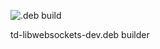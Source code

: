 ![.deb build](https://github.com/tada-team/td-libwebsockets-dev/workflows/build/badge.svg)

td-libwebsockets-dev.deb builder
